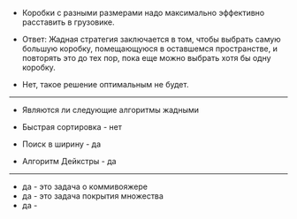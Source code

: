 * Коробки с разными размерами надо максимально эффективно расставить в грузовике.

* Ответ: Жадная стратегия заключается в том, чтобы выбрать самую
  большую коробку, помещающуюся в оставшемся пространстве, и повторять это до тех пор, пока еще можно выбрать хотя бы одну коробку.
* Нет, такое решение оптимальным не будет.
---
* Являются ли следующие алгоритмы жадными

* Быстрая сортировка - нет
* Поиск в ширину     - да
* Алгоритм Дейкстры  - да
---
* да - это задача о коммивояжере
* да - это задача покрытия множества
* да - 

